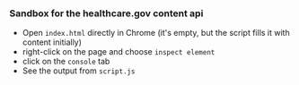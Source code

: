 ### Sandbox for the healthcare.gov content api

- Open `index.html` directly in Chrome (it's empty, but the script fills it with content initially)
- right-click on the page and choose `inspect element`
- click on the `console` tab
- See the output from `script.js`
